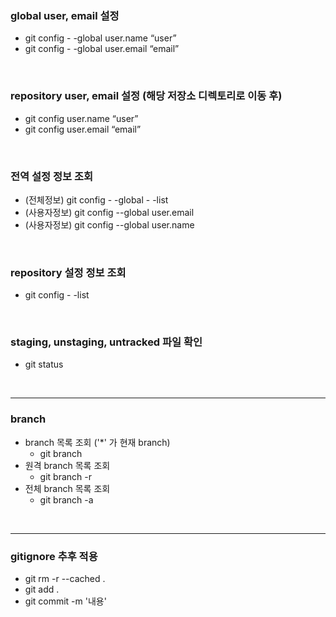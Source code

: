### global user, email 설정
- git config - -global user.name “user”
- git config - -global user.email “email”
<br>

### repository user, email 설정 (해당 저장소 디렉토리로 이동 후)
- git config user.name “user”
- git config user.email “email”
<br>

### 전역 설정 정보 조회
- (전체정보) git config - -global - -list
- (사용자정보) git config --global user.email
- (사용자정보) git config --global user.name
<br>

### repository 설정 정보 조회
- git config - -list
<br>

### staging, unstaging, untracked 파일 확인
- git status
<br>

* * *

### branch
- branch 목록 조회 ('*' 가 현재 branch)   
  * git branch
- 원격 branch 목록 조회
  * git branch -r
- 전체 branch 목록 조회
  * git branch -a
<br>

* * *

### gitignore 추후 적용   
- git rm -r --cached .
- git add .
- git commit -m '내용'
<br>
